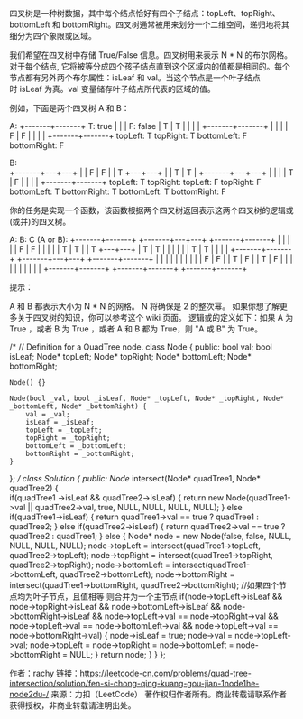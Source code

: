 四叉树是一种树数据，其中每个结点恰好有四个子结点：topLeft、topRight、bottomLeft 和 bottomRight。四叉树通常被用来划分一个二维空间，递归地将其细分为四个象限或区域。

我们希望在四叉树中存储 True/False 信息。四叉树用来表示 N * N 的布尔网格。对于每个结点, 它将被等分成四个孩子结点直到这个区域内的值都是相同的。每个节点都有另外两个布尔属性：isLeaf 和 val。当这个节点是一个叶子结点时 isLeaf 为真。val 变量储存叶子结点所代表的区域的值。

例如，下面是两个四叉树 A 和 B：

A:
+-------+-------+   T: true
|       |       |   F: false
|   T   |   T   |
|       |       |
+-------+-------+
|       |       |
|   F   |   F   |
|       |       |
+-------+-------+
topLeft: T
topRight: T
bottomLeft: F
bottomRight: F

B:               
+-------+---+---+
|       | F | F |
|   T   +---+---+
|       | T | T |
+-------+---+---+
|       |       |
|   T   |   F   |
|       |       |
+-------+-------+
topLeft: T
topRight:
     topLeft: F
     topRight: F
     bottomLeft: T
     bottomRight: T
bottomLeft: T
bottomRight: F
 

你的任务是实现一个函数，该函数根据两个四叉树返回表示这两个四叉树的逻辑或(或并)的四叉树。

A:                 B:                 C (A or B):
+-------+-------+  +-------+---+---+  +-------+-------+
|       |       |  |       | F | F |  |       |       |
|   T   |   T   |  |   T   +---+---+  |   T   |   T   |
|       |       |  |       | T | T |  |       |       |
+-------+-------+  +-------+---+---+  +-------+-------+
|       |       |  |       |       |  |       |       |
|   F   |   F   |  |   T   |   F   |  |   T   |   F   |
|       |       |  |       |       |  |       |       |
+-------+-------+  +-------+-------+  +-------+-------+
 

提示：

A 和 B 都表示大小为 N * N 的网格。
N 将确保是 2 的整次幂。
如果你想了解更多关于四叉树的知识，你可以参考这个 wiki 页面。
逻辑或的定义如下：如果 A 为 True ，或者 B 为 True ，或者 A 和 B 都为 True，则 "A 或 B" 为 True。


/*
// Definition for a QuadTree node.
class Node {
public:
    bool val;
    bool isLeaf;
    Node* topLeft;
    Node* topRight;
    Node* bottomLeft;
    Node* bottomRight;

    Node() {}

    Node(bool _val, bool _isLeaf, Node* _topLeft, Node* _topRight, Node* _bottomLeft, Node* _bottomRight) {
        val = _val;
        isLeaf = _isLeaf;
        topLeft = _topLeft;
        topRight = _topRight;
        bottomLeft = _bottomLeft;
        bottomRight = _bottomRight;
    }
};
*/
class Solution {
public:
    Node* intersect(Node* quadTree1, Node* quadTree2) 
    {   
        if(quadTree1 ->isLeaf && quadTree2->isLeaf)
        {
            return new Node(quadTree1->val || quadTree2->val, true, NULL, NULL, NULL, NULL);
        }
        else if(quadTree1->isLeaf)
        {
            return quadTree1->val == true ? quadTree1 : quadTree2;
        }
        else if(quadTree2->isLeaf)
        {
            return quadTree2->val == true ? quadTree2 : quadTree1;
        }
        else
        {
            Node* node = new Node(false, false, NULL, NULL, NULL, NULL);
            node->topLeft = intersect(quadTree1->topLeft, quadTree2->topLeft);
            node->topRight = intersect(quadTree1->topRight, quadTree2->topRight);
            node->bottomLeft = intersect(quadTree1->bottomLeft, quadTree2->bottomLeft);
            node->bottomRight = intersect(quadTree1->bottomRight, quadTree2->bottomRight);
            //如果四个节点均为叶子节点，且值相等 则合并为一个主节点
            if(node->topLeft->isLeaf && node->topRight->isLeaf && node->bottomLeft->isLeaf && node->bottomRight->isLeaf 
               && node->topLeft->val == node->topRight->val && node->topLeft->val == node->bottomLeft->val 
               && node->topLeft->val == node->bottomRight->val)
            {
                    node->isLeaf = true;
                    node->val = node->topLeft->val;
                    node->topLeft = node->topRight = node->bottomLeft = node->bottomRight = NULL;
            }
            return node;
        }
    }
};

作者：rachy
链接：https://leetcode-cn.com/problems/quad-tree-intersection/solution/fen-si-chong-qing-kuang-gou-jian-1node1he-node2du-/
来源：力扣（LeetCode）
著作权归作者所有。商业转载请联系作者获得授权，非商业转载请注明出处。